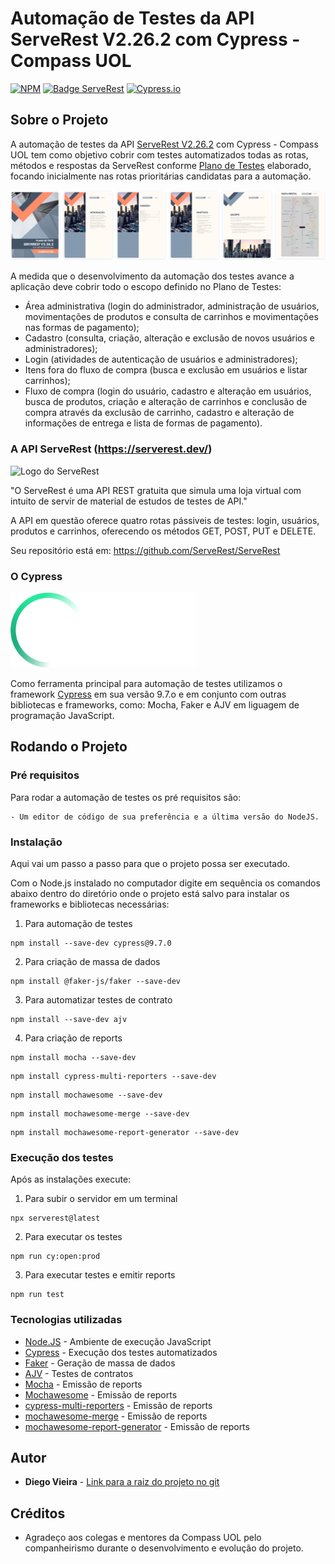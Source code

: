 # Automação de Testes da API ServeRest V2.26.2 com Cypress - Compass UOL
[![NPM](https://img.shields.io/npm/l/react)](https://github.com/dhermys/trilha_cypress_sprint6/blob/develop/LICENSE) [![Badge ServeRest](https://img.shields.io/badge/API-ServeRest-green)](https://github.com/ServeRest/ServeRest/) [![Cypress.io](https://img.shields.io/badge/tested%20with-Cypress-04C38E.svg)](https://www.cypress.io/)

## Sobre o Projeto

A automação de testes da API [ServeRest V2.26.2](https://serverest.dev/) com Cypress - Compass UOL tem como objetivo cobrir com testes automatizados todas as rotas, métodos e respostas da ServeRest conforme [Plano de Testes](https://github.com/dhermys/trilha_cypress_sprint6/blob/develop/Plano%20de%20Testes%20ServeRest%20V2.26.2%20-%20Diego%20Vieira%20-%20V1.pdf) elaborado, focando inicialmente nas rotas prioritárias candidatas para a automação.

<p>
 <img alt="Miniatura Plano de Testes" src="https://github.com/dhermys/assets/blob/main/miniplanoteste.png">
</p>

A medida que o desenvolvimento da automação dos testes avance a aplicação deve cobrir todo o escopo definido no Plano de Testes:

* Área administrativa (login do administrador, administração de usuários, movimentações de produtos e consulta de carrinhos e movimentações nas formas de pagamento);
* Cadastro (consulta, criação, alteração e exclusão de novos usuários e administradores);
* Login (atividades de autenticação de usuários e administradores);
* Itens fora do fluxo de compra (busca e exclusão em usuários e listar carrinhos);
* Fluxo de compra (login do usuário, cadastro e alteração em usuários, busca de produtos, criação e alteração de carrinhos e conclusão de compra através da exclusão de carrinho, cadastro e alteração de informações de entrega e lista de formas de pagamento).

### A API ServeRest (https://serverest.dev/)

<p>
 <img alt="Logo do ServeRest" src="https://user-images.githubusercontent.com/29241659/115161869-6a017e80-a076-11eb-9bbe-c391eff410db.png" height="120">
</p>

"O ServeRest é uma API REST gratuita que simula uma loja virtual com intuito de servir de material de estudos de testes de API."

A API em questão oferece quatro rotas pássiveis de testes: login, usuários, produtos e carrinhos, oferecendo os métodos GET, POST, PUT e DELETE.

Seu repositório está em: https://github.com/ServeRest/ServeRest

### O Cypress

<p>
 <img alt="Logo do Cypress" src="https://github.com/cypress-io/cypress/raw/develop/assets/cypress-logo-dark.png" height="120">
</p>

Como ferramenta principal para automação de testes utilizamos o framework [Cypress](https://www.cypress.io/) em sua versão 9.7.o e em conjunto com outras bibliotecas e frameworks, como: Mocha, Faker e AJV em liguagem de programação JavaScript.

## Rodando o Projeto

### Pré requisitos

Para rodar a automação de testes os pré requisitos são:

```
- Um editor de código de sua preferência e a última versão do NodeJS.
```

### Instalação

Aqui vai um passo a passo para que o projeto possa ser executado.

Com o Node.js instalado no computador digite em sequência os comandos abaixo dentro do diretório onde o projeto está salvo para instalar os frameworks e bibliotecas necessárias:

1. Para automação de testes
```
npm install --save-dev cypress@9.7.0
```

2. Para criação de massa de dados
```
npm install @faker-js/faker --save-dev
```

3. Para automatizar testes de contrato
```
npm install --save-dev ajv
```

4. Para criação de reports
```
npm install mocha --save-dev
```

```
npm install cypress-multi-reporters --save-dev
```

```
npm install mochawesome --save-dev
```

```
npm install mochawesome-merge --save-dev
```

```
npm install mochawesome-report-generator --save-dev
```


### Execução dos testes

Após as instalações execute:

1. Para subir o servidor em um terminal
```
npx serverest@latest
```

2. Para executar os testes
```
npm run cy:open:prod
```

3. Para executar testes e emitir reports
```
npm run test
```

### Tecnologias utilizadas

* [Node.JS](https://nodejs.org/) - Ambiente de execução JavaScript
* [Cypress](https://www.cypress.io/) - Execução dos testes automatizados
* [Faker](https://fakerjs.dev/) - Geração de massa de dados
* [AJV](https://ajv.js.org/) - Testes de contratos
* [Mocha](https://mochajs.org/) - Emissão de reports
* [Mochawesome](https://www.npmjs.com/package/mochawesome) - Emissão de reports
* [cypress-multi-reporters](https://www.npmjs.com/package/cypress-multi-reporters) - Emissão de reports
* [mochawesome-merge](https://www.npmjs.com/package/mochawesome-merge) - Emissão de reports
* [mochawesome-report-generator](https://www.npmjs.com/package/mochawesome-report-generator) - Emissão de reports

## Autor

* **Diego Vieira** - [Link para a raiz do projeto no git](https://github.com/dhermys/trilha_cypress_sprint6)

## Créditos

* Agradeço aos colegas e mentores da Compass UOL pelo companheirismo durante o desenvolvimento e evolução do projeto.